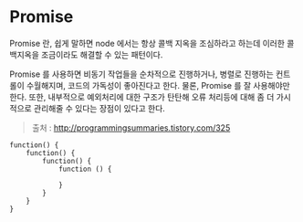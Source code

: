 # Promise
Promise 란, 쉽게 말하면 node 에서는 항상 콜백 지옥을 조심하라고 하는데 이러한 콜백지옥을 조금이라도 해결할 수 있는 패턴이다.  

Promise 를 사용하면 비동기 작업들을 순차적으로 진행하거나, 병렬로 진행하는 컨트롤이 수월해지며, 코드의 가독성이 좋아진다고 한다. 물론, Promise 를 잘 사용해야만 한다. 또한, 내부적으로 예외처리에 대한 구조가 탄탄해 오류 처리등에 대해 좀 더 가시적으로 관리해줄 수 있다는 장점이 있다고 한다.
> 출처 : http://programmingsummaries.tistory.com/325

```
function() {
    function() {
        function() {
            function () {

            }
        }
    }
}
```
